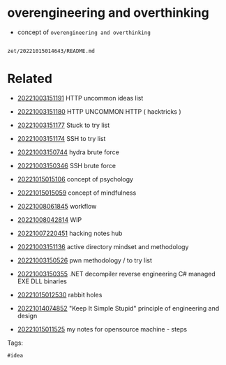 # overengineering and overthinking

- concept of `overengineering and overthinking`

```
```

` zet/20221015014643/README.md `

# Related

- [20221003151191](/zet/20221003151191/README.md) HTTP uncommon ideas list

- [20221003151180](/zet/20221003151180/README.md) HTTP UNCOMMON HTTP ( hacktricks )

- [20221003151177](/zet/20221003151177/README.md) Stuck to try list

- [20221003151174](/zet/20221003151174/README.md) SSH to try list

- [20221003150744](/zet/20221003150744/README.md) hydra brute force

- [20221003150346](/zet/20221003150346/README.md) SSH brute force

- [20221015015106](/zet/20221015015106/README.md) concept of psychology

- [20221015015059](/zet/20221015015059/README.md) concept of mindfulness

- [20221008061845](/zet/20221008061845/README.md) workflow

- [20221008042814](/zet/20221008042814/README.md) WIP

- [20221007220451](/zet/20221007220451/README.md) hacking notes hub

- [20221003151136](/zet/20221003151136/README.md) active directory  mindset and methodology

- [20221003150526](/zet/20221003150526/README.md) pwn methodology / to try list

- [20221003150355](/zet/20221003150355/README.md) .NET decompiler reverse engineering C# managed EXE DLL binaries


- [20221015012530](/zet/20221015012530/README.md) rabbit holes

- [20221014074852](/zet/20221014074852/README.md) "Keep It Simple Stupid" principle of engineering and design

- [20221015011525](/zet/20221015011525/README.md) my notes for opensource machine - steps

Tags:

    #idea
